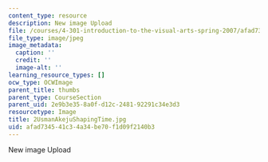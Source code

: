 ```yaml
---
content_type: resource
description: New image Upload
file: /courses/4-301-introduction-to-the-visual-arts-spring-2007/afad734541c34a34be70f1d09f2140b3_2UsmanAkejuShapingTime.jpg
file_type: image/jpeg
image_metadata:
  caption: ''
  credit: ''
  image-alt: ''
learning_resource_types: []
ocw_type: OCWImage
parent_title: thumbs
parent_type: CourseSection
parent_uid: 2e9b3e35-8a0f-d12c-2481-92291c34e3d3
resourcetype: Image
title: 2UsmanAkejuShapingTime.jpg
uid: afad7345-41c3-4a34-be70-f1d09f2140b3
---
```

New image Upload